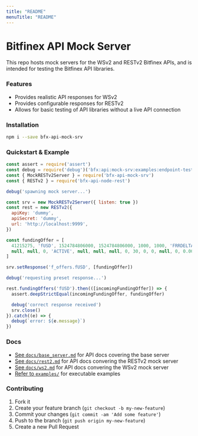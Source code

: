 ```yaml
---
title: "README"
menuTitle: "README"
---
```

# Bitfinex API Mock Server

This repo hosts mock servers for the WSv2 and RESTv2 Bitfinex APIs, and is intended for testing the Bitfinex API libraries.

### Features

* Provides realistic API responses for WSv2
* Provides configurable responses for RESTv2
* Allows for basic testing of API libraries without a live API connection

### Installation

```bash
npm i --save bfx-api-mock-srv
```

### Quickstart & Example
```js
const assert = require('assert')
const debug = require('debug')('bfx:api:mock-srv:examples:endpoint-test')
const { MockRESTv2Server } = require('bfx-api-mock-srv')
const { RESTv2 } = require('bfx-api-node-rest')

debug('spawning mock server...')

const srv = new MockRESTv2Server({ listen: true })
const rest = new RESTv2({
  apiKey: 'dummy',
  apiSecret: 'dummy',
  url: 'http://localhost:9999',
})

const fundingOffer = [
  41215275, 'fUSD', 1524784806000, 1524784806000, 1000, 1000, 'FRRDELTAVAR',
  null, null, 0, 'ACTIVE', null, null, null, 0, 30, 0, 0, null, 0, 0.00207328
]

srv.setResponse('f_offers.fUSD', [fundingOffer])

debug('requesting preset response...')

rest.fundingOffers('fUSD').then(([incomingFundingOffer]) => {
  assert.deepStrictEqual(incomingFundingOffer, fundingOffer)

  debug('correct response received')
  srv.close()
}).catch((e) => {
  debug(`error: ${e.message}`)
})
```

### Docs

* [See `docs/base_server.md`](/docs/base_server.md) for API docs covering the base server
* [See `docs/rest2.md`](/docs/rest2.md) for API docs convering the RESTv2 mock server
* [See `docs/ws2.md`](/docs/ws2.md) for API docs convering the WSv2 mock server
* [Refer to `examples/`](/examples) for executable examples

### Contributing

1. Fork it
2. Create your feature branch (`git checkout -b my-new-feature`)
3. Commit your changes (`git commit -am 'Add some feature'`)
4. Push to the branch (`git push origin my-new-feature`)
5. Create a new Pull Request
